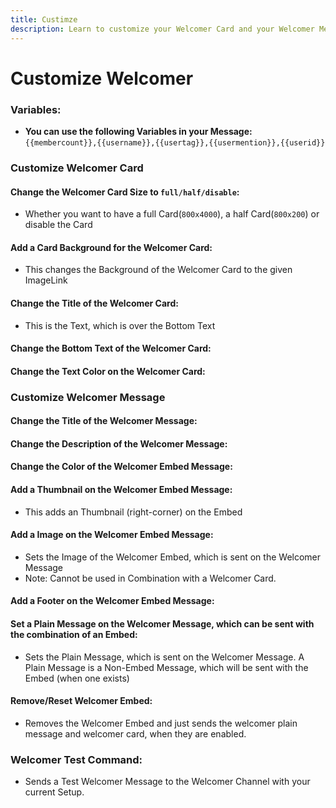 ```yaml
---
title: Custimze
description: Learn to customize your Welcomer Card and your Welcomer Message
---
```

# Customize Welcomer
### Variables:
- **You can use the following Variables in your Message:**
`{{membercount}},{{username}},{{usertag}},{{usermention}},{{userid}}`
### Customize Welcomer Card

#### Change the Welcomer Card Size to `full/half/disable`:
- Whether you want to have a full Card(`800x4000`), a half Card(`800x200`) or disable the Card
<command message = "%welcomecard full/half/disable" slash = "/welcomer card disable/half/full" description = "Enables/Disables the Welcomer Card, which is sent with the Welcomer Message and changes its size to a compact half card or a comfortable full card." permissions = "MANAGE_SERVER"/>

#### Add a Card Background for the Welcomer Card:
- This changes the Background of the Welcomer Card to the given ImageLink
<command message = "%welcomecard background <imagelink>" slash = "/welcomer card background [imagelink]" description = "Changes the Background of the Welcomer Card to the new Image" permissions = "MANAGE_SERVER"/>

#### Change the Title of the Welcomer Card:
- This is the Text, which is over the Bottom Text
<command message = "%welcomecard title <text>" slash = "/welcomer card title [text]" description = "Adds the given Text as Welcomer Card Title and replaces the default Text." permissions = "MANAGE_SERVER"/>

#### Change the Bottom Text of the Welcomer Card:
<command message = "%welcomecard text <text>" slash = "/welcomer card text [text]" description = "Changes the BottomText of the Welcomer Card and replaces the default Text." permissions = "MANAGE_SERVER"/>

#### Change the Text Color on the Welcomer Card:
<command message = "%welcomecard textcolor <hexcolor>" slash = "/welcomer card textcolor [hexcolor]" description = "Changes the TextColor of the Welcomer Card" permissions = "MANAGE_SERVER"/>

### Customize Welcomer Message

#### Change the Title of the Welcomer Message:
<command message = "%welcomemessage title <message>" slash = "/welcomer message title [message]" description="Changes the Title of the Welcomer Embed, which is sent on the Welcomer Message" permissions="MANAGE_SERVER"/>

#### Change the Description of the Welcomer Message:
<command message = "%welcomemessage desc <message>" slash = "/welcomer message desc [message]" description="Changes the Description of the Welcomer Embed, which is sent on the Welcomer Message" permissions="MANAGE_SERVER"/>

#### Change the Color of the Welcomer Embed Message:
<command message = "%welcomemessage color <hexcolor>" slash = "/welcomer message title [hexcolor]" description="Changes the Color of the Welcomer Embed, which is sent on the Welcomer Message" permissions="MANAGE_SERVER"/>

#### Add a Thumbnail on the Welcomer Embed Message:
- This adds an Thumbnail (right-corner) on the Embed
<command message = "%welcomemessage thumb <imagelink>" slash = "/welcomer message thumbnail [imagelink]" description="Sets the Thumbnail of the Welcomer Embed, which is sent on the Welcomer Message." permissions="MANAGE_SERVER"/>

#### Add a Image on the Welcomer Embed Message:
- Sets the Image of the Welcomer Embed, which is sent on the Welcomer Message
- Note: Cannot be used in Combination with a Welcomer Card.
<command message = "%welcomemessage image <imagelink>" slash = "/welcomer message image [imagelink]" description="Sets the Image of the Welcomer Embed, which is sent on the Welcomer Message. Note: Cannot be used in Combination with a Welcomer Card." permissions="MANAGE_SERVER"/>

#### Add a Footer on the Welcomer Embed Message:
<command message = "%welcomemessage footer <message>" slash = "/welcomer message footer [message]" description="Changes the Footer of the Welcomer Embed, which is sent on the Welcomer Message" permissions="MANAGE_SERVER"/>

#### Set a Plain Message on the Welcomer Message, which can be sent with the combination of an Embed:
- Sets the Plain Message, which is sent on the Welcomer Message. A Plain Message is a Non-Embed Message, which will be sent with the Embed (when one exists)
<command message = "%welcomemessage plain <message>" slash = "/welcomer message plain [message]" description="Sets the Plain Message, which is sent on the Welcomer Message. A Plain Message is a Non-Embed Message, which will be sent with the Embed (when one exists)" permissions="MANAGE_SERVER"/>

#### Remove/Reset Welcomer Embed:
- Removes the Welcomer Embed and just sends the welcomer plain message and welcomer card, when they are enabled.
<command message = "%welcomemessage embed disable" slash = "/welcomer message embed disable" description="Removes the Welcomer Embed and just sends the welcomer plain message and welcomer card, when they are enabled." permissions="MANAGE_SERVER"/>

### Welcomer Test Command:
- Sends a Test Welcomer Message to the Welcomer Channel with your current Setup.
<command message = "%welcometest" slash = "/welcomer test" description = "Sends a Test Welcomer Message to the Welcomer Channel with your current Setup." permissions = "MANAGE_SERVER"/>